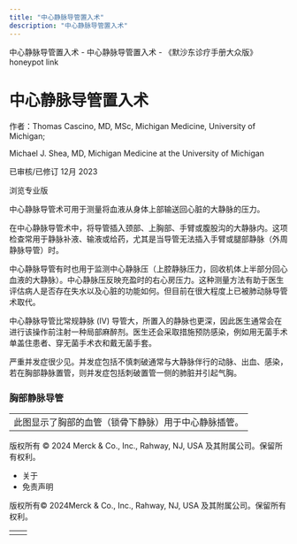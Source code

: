 ```yaml
---
title: "中心静脉导管置入术"
description: "中心静脉导管置入术"
---
```


﻿中心静脉导管置入术 \- 中心静脉导管置入术 \- 《默沙东诊疗手册大众版》 honeypot link

# 中心静脉导管置入术

作者：Thomas Cascino, MD, MSc, Michigan Medicine, University of Michigan;

Michael J. Shea, MD, Michigan Medicine at the University of Michigan

已审核/已修订 12月 2023

浏览专业版

中心静脉导管术可用于测量将血液从身体上部输送回心脏的大静脉的压力。

在中心静脉导管术中，将导管插入颈部、上胸部、手臂或腹股沟的大静脉内。这项检查常用于静脉补液、输液或给药，尤其是当导管无法插入手臂或腿部静脉（外周静脉导管）时。

中心静脉导管有时也用于监测中心静脉压（上腔静脉压力，回收机体上半部分回心血液的大静脉）。中心静脉压反映充盈时的右心房压力。这种测量方法有助于医生评估病人是否存在失水以及心脏的功能如何。但目前在很大程度上已被肺动脉导管术取代。

中心静脉导管比常规静脉 (IV) 导管大，所置入的静脉也更深，因此医生通常会在进行该操作前注射一种局部麻醉剂。医生还会采取措施预防感染，例如用无菌手术单盖住患者、穿无菌手术衣和戴无菌手套。

严重并发症很少见。并发症包括不慎刺破通常与大静脉伴行的动脉、出血、感染，若在胸部静脉置管，则并发症包括刺破置管一侧的肺脏并引起气胸。

### 胸部静脉导管

|     |
| --- |
| 此图显示了胸部的血管（锁骨下静脉）用于中心静脉插管。<br> |



版权所有 © 2024
Merck & Co., Inc., Rahway, NJ, USA 及其附属公司。保留所有权利。

- 关于
- 免责声明

版权所有© 2024Merck & Co., Inc., Rahway, NJ, USA 及其附属公司。保留所有权利。

|     |     |
| --- | --- |
|  |  |
